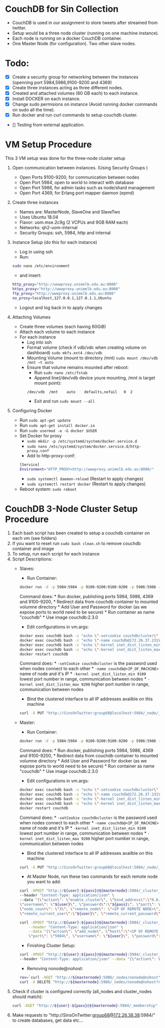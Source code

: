 # CouchDB for Sin Collection

* CouchDB is used in our assignment to store tweets after streamed from twitter. 
* Setup would be a three node cluster (running on one machine instance). 
* Each node is running on a docker CouchDB container.
* One Master Node (for configuration). Two other slave nodes.

# Todo:

- [x] Create a security group for networking between the instances (openning port 5984,5986,9100-9200 and 4369)
- [x] Create three instances acting as three different nodes.
- [x] Created and attached volumes (60 GB each) to each instance.
- [x] Install DOCKER on each instance.
- [x] Change sudo permisions on instance (Avoid running docker commands on sudo all the time).
- [x] Run docker and run curl commands to setup couchdb cluster.
- [] Testing from external application.

# VM Setup Procedure

This 3 VM setup was done for the three-node cluster setup
1. Open communication between instances. (Using Security Groups )
	- Open Ports 9100-9200, for communication between nodes
	- Open Port 5984, open to world to interact with database
	- Open Port 5986, for admin tasks such as node/shard management
	- Open Port 4369, for Erlang port mapper daemon (epmd)

2. Create three instances
	- Names are: MasterNode, SlaveOne and SlaveTwo
	- Uses Ubuntu 18.04
	- Flavor: uom.mse.2c9g (2 VCPUs and 9GB RAM each)
	- Networks: qh2-uom-internal
	- Security Groups: ssh, 5984, http and internal

3. Instance Setup (do this for each instance)
	- Log in using ssh 
	- Run: 
	```bash
	sudo nano /etc/environment
	```
	- and insert:
	```bash
	http_proxy="http://wwwproxy.unimelb.edu.au:8000"
	https_proxy="http://wwwproxy.unimelb.edu.au:8000"
	ftp_proxy="http://wwwproxy.unimelb.edu.au:8000"
	no_proxy=localhost,127.0.0.1,127.0.1.1,Ubuntu
	```
	- Logout and log back in to apply changes

4. Attaching Volumes
	- Create three volumes (each having 60GiB)
	- Attach each volume to each instance
	- For each instance
		* Log into ssh
		* Format volume (check if vdb/vdc when creating volume on dashboard) `sudo mkfs.ext4 /dev/vdb`
		* Mounting Volume (mount to directory /mnt) `sudo mount /dev/vdb /mnt –t auto`
		* Ensure that volume remains mounted after reboot:
			* Run `sudo nano /etc/fstab`
			* Append line(/dev/vdb device youre mounting, /mnt is target mount point): 
			```bash
			/dev/vdb  /mnt    auto    defaults,nofail   0  2
			```
			* Exit and run `sudo mount --all`

5. Configuring Docker 
	- Run `sudo apt-get update`
	- Run `sudo apt-get install docker.io`
	- Run `sudo usermod -a -G docker $USER`
	- Set Docker for proxy
		* `sudo mkdir -p /etc/systemd/system/docker.service.d`
		* `sudo nano /etc/systemd/system/docker.service.d/http-proxy.conf`
		* Add to http-proxy-conf:
		```bash
		[Service]
		Environment="HTTP_PROXY=http://wwwproxy.unimelb.edu.au:8000/"
		```
		* `sudo systemctl daemon-reload` (Restart to apply changes)
		* `sudo systemctl restart docker` (Restart to apply changes)
	- Reboot system: `sudo reboot`

# CouchDB 3-Node Cluster Setup Procedure
1. Each bash script has been created to setup a couchdb container on each vm (see folders)
2. If you want to reset run `sudo bash clean.sh` to remove couchdb container and image
3. To setup, run each script for each instance
4. Script Descriptions:
	* Slaves:
		- Run Container:
		```bash
		docker run -d -p 5984:5984 -p 9100-9200:9100-9200 -p 5986:5986 -p 4369:4369 -e COUCHDB_USER=SinsOnTwitter -e COUCHDB_PASSWORD=group68 -v /mnt/couchdb/data:/opt/couchdb/data --name couchdb couchdb:2.3.0
		```

		Command does:
			* Run docker, publishing ports 5984, 5986, 4369 and 9100-9200,
			* Redirect data from couchdb container to mounted volumne directory
			* Add User and Password for docker (as we expose ports to world need to be secure)
			* Run container as name "couchdb"
			* Use image couchdb:2.3.0

		- Edit configurations in vm.args:
		```bash
		docker exec couchdb bash -c "echo \"-setcookie couchdbcluster\" >> /opt/couchdb/etc/vm.args"
		docker exec couchdb bash -c "echo \"-name couchdb@172.26.37.231\" >> /opt/couchdb/etc/vm.args"
		docker exec couchdb bash -c "echo \"-kernel inet_dist_listen_min 9100\" >> /opt/couchdb/etc/vm.args"
		docker exec couchdb bash -c "echo \"-kernel inet_dist_listen_max 9200\" >> /opt/couchdb/etc/vm.args"
		docker restart couchdb
		``` 

		Command does:
			* `-setCookie couchdbcluster` is the password used when nodes connect to each other
			* `-name couchdb@<IP_OF_MACHINE>` name of node and it's IP
			* `-kernel inet_dist_listen_min 9100` lowest port number in range, communication between nodes
			* `-kernel inet_dist_listen_max 9200` higher port number in range, communication between nodes
		
		- Bind the clustered interface to all IP addresses availble on this machine
		```bash
		curl -X PUT "http://SinsOnTwitter:group68@localhost:5984/_node/_local/_config/chttpd/bind_address" -d '"0.0.0.0"'
		```
	* Master:
		- Run Container:
		```bash
		docker run -d -p 5984:5984 -p 9100-9200:9100-9200 -p 5986:5986 -p 4369:4369 -e COUCHDB_USER=SinsOnTwitter -e COUCHDB_PASSWORD=group68 -v /mnt/couchdb/data:/opt/couchdb/data --name couchdb couchdb:2.3.0
		```

		Command does:
			* Run docker, publishing ports 5984, 5986, 4369 and 9100-9200,
			* Redirect data from couchdb container to mounted volumne directory
			* Add User and Password for docker (as we expose ports to world need to be secure)
			* Run container as name "couchdb"
			* Use image couchdb:2.3.0

		- Edit configurations in vm.args:
		```bash
		docker exec couchdb bash -c "echo \"-setcookie couchdbcluster\" >> /opt/couchdb/etc/vm.args"
		docker exec couchdb bash -c "echo \"-name couchdb@172.26.37.231\" >> /opt/couchdb/etc/vm.args"
		docker exec couchdb bash -c "echo \"-kernel inet_dist_listen_min 9100\" >> /opt/couchdb/etc/vm.args"
		docker exec couchdb bash -c "echo \"-kernel inet_dist_listen_max 9200\" >> /opt/couchdb/etc/vm.args"
		docker restart couchdb
		``` 
		Command does:
			* `-setCookie couchdbcluster` is the password used when nodes connect to each other
			* `-name couchdb@<IP_OF_MACHINE>` name of node and it's IP
			* `-kernel inet_dist_listen_min 9100` lowest port number in range, communication between nodes
			* `-kernel inet_dist_listen_max 9200` higher port number in range, communication between nodes
		
		- Bind the clustered interface to all IP addresses availble on this machine
		```bash
		curl -X PUT "http://SinsOnTwitter:group68@localhost:5984/_node/_local/_config/chttpd/bind_address" -d '"0.0.0.0"'
		```
		- At Master Node, run these two commands for each remote node you want to add:
		```bash
		curl -XPOST "http://${user}:${pass}@${masternode}:5984/_cluster_setup" \
		--header "Content-Type: application/json" \
		--data "{\"action\": \"enable_cluster\", \"bind_address\":\"0.0.0.0\", \
		\"username\": \"${user}\", \"password\":\"${pass}\", \"port\": \"5984\", \
		\"node_count\": \"3\", \"remote_node\": \"<IP OF REMOTE NODE>\", \
		\"remote_current_user\":\"${user}\", \"remote_current_password\":\"${pass}\"}"

		curl -XPOST "http://${user}:${pass}@${masternode}:5984/_cluster_setup" \
			--header "Content-Type: application/json" \
			--data "{\"action\": \"add_node\", \"host\":\"<IP OF REMOTE NODE>\", \
			\"port\": \"5984\", \"username\": \"${user}\", \"password\":\"${pass}\"}"
		```
		- Finishing Cluster Setup:
		```bash
		curl -XPOST "http://${user}:${pass}@${masternode}:5984/_cluster_setup" \
    	--header "Content-Type: application/json" --data "{\"action\": \"finish_cluster\"}" 
		```
		- Removing nonode@nohost:
		```bash
		rev=`curl -XGET "http://${masternode}:5986/_nodes/nonode@nohost" --user "${user}:${pass}" | sed -e 's/[{}"]//g' | cut -f3 -d:`
		curl -X DELETE "http://${masternode}:5986/_nodes/nonode@nohost?rev=${rev}"  --user "${user}:${pass}"
		```
5.  Check if cluster is configured correctly (all_nodes and cluster_nodes should match):
	```bash
	curl -XGET "http://${user}:${pass}@${masternode}:5984/_membership"
	```
6. Make requests to "http://SinsOnTwitter:group68@172.26.38.38:5984/" to create databases, get data etc...




